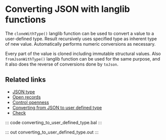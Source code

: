 # Converting JSON with langlib functions 

The `cloneWithType()` langlib function can be used to convert a value to a user-defined type. Result recursively uses specified type as inherent type of new value. Automatically performs numeric conversions as necessary.

Every part of the value is cloned including immutable structural values. Also `fromJsonWithType()` langlib function can be used for the same purpose, and it also does the reverse of conversions done by `toJson`.

## Related links
- [JSON type](https://ballerina.io/learn/by-example/json-type/)
- [Open records](https://ballerina.io/learn/by-example/open-records/)
- [Control openness](https://ballerina.io/learn/distinctive-language-features/data/#control-openness)
- [Converting from JSON to user defined type](https://ballerina.io/learn/by-example/converting-from-json-to-user-defined-type/)
- [Check](https://ballerina.io/learn/by-example/check-expression/)

::: code converting_to_user_defined_type.bal :::

::: out converting_to_user_defined_type.out :::